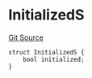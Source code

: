 # InitializedS
[Git Source](https://github.com/thrackle-io/tron/blob/67919752074a6ad99319926c762bce79963a8aa4/src/client/token/handler/diamond/RuleStorage.sol)


```solidity
struct InitializedS {
    bool initialized;
}
```

